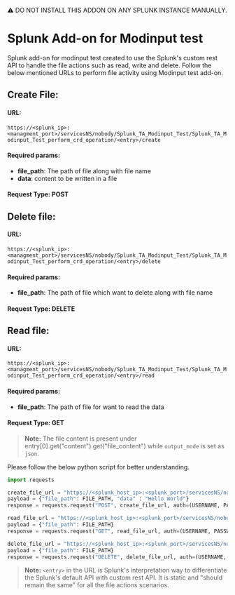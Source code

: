 :warning: DO NOT INSTALL THIS ADDON ON ANY SPLUNK INSTANCE MANUALLY. 

# Splunk Add-on for Modinput test

Splunk add-on for modinput test created to use the Splunk's custom rest API to handle the file actions such as read, write and delete. Follow the below mentioned URLs to perform file activity using Modinput test add-on.

## Create File:

#### URL:

`https://<splunk_ip>:<managment_port>/servicesNS/nobody/Splunk_TA_Modinput_Test/Splunk_TA_Modinput_Test_perform_crd_operation/<entry>/create`

#### Required params:

- **file_path**: The path of file along with file name
- **data**: content to be written in a file

#### Request Type: POST

## Delete file:

#### URL:

`https://<splunk_ip>:<managment_port>/servicesNS/nobody/Splunk_TA_Modinput_Test/Splunk_TA_Modinput_Test_perform_crd_operation/<entry>/delete`

#### Required params:

- **file_path**: The path of file which want to delete along with file name

#### Request Type: DELETE

## Read file:

#### URL:

`https://<splunk_ip>:<managment_port>/servicesNS/nobody/Splunk_TA_Modinput_Test/Splunk_TA_Modinput_Test_perform_crd_operation/<entry>/read`

#### Required params:

- **file_path**: The path of file for want to read the data

#### Request Type: GET

> **Note:** The file content is present under entry[0].get("content").get("file_content") while `output_mode` is set as `json`.

Please follow the below python script for better understanding.

```python
import requests

create_file_url = "https://<splunk_host_ip>:<splunk_port>/servicesNS/nobody/Splunk_TA_Modinput_Test/Splunk_TA_Modinput_Test_perform_crd_operation/<entry>/create"
payload = {"file_path": FILE_PATH, "data" : "Hello World"}
response = requests.request("POST", create_file_url, auth=(USERNAME, PASSWORD), data=payload, verify=False)

read_file_url = "https://<splunk_host_ip>:<splunk_port>/servicesNS/nobody/Splunk_TA_Modinput_Test/Splunk_TA_Modinput_Test_perform_crd_operation/<entry>/read"
payload = {"file_path": FILE_PATH}
response = requests.request("GET", read_file_url, auth=(USERNAME, PASSWORD), data=payload, verify=False)

delete_file_url = "https://<splunk_host_ip>:<splunk_port>/servicesNS/nobody/Splunk_TA_Modinput_Test/Splunk_TA_Modinput_Test_perform_crd_operation/<entry>/delete"
payload = {"file_path": FILE_PATH}
response = requests.request("DELETE", delete_file_url, auth=(USERNAME, PASSWORD), data=payload, verify=False)
```

> **Note:** `<entry>` in the URL is Splunk's interpretation way to differentiate the Splunk's default API with custom rest API. It is static and "should remain the same" for all the file actions scenarios.
